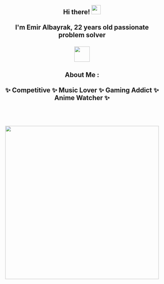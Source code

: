 
<h2 align="center">
Hi there! <img src="https://user-images.githubusercontent.com/42378118/110234147-e3259600-7f4e-11eb-95be-0c4047144dea.gif" width="30"><br>
<br> I'm Emir Albayrak, 22 years old passionate problem solver <br> 
  <br> <img src="https://c.tenor.com/Z4Ks69TQz0wAAAAC/hacker-pepe.gif" width="50"><br>
</h2> 


<h2 align="center">
About Me : 
<br> 
<br> 
✨ Competitive
✨ Music Lover 
✨ Gaming Addict
✨ Anime Watcher ✨
 <br> 
  <br>
</h2> 

<h2 align="center">
<br><img src="https://i.imgur.com/aSH9QCx.gif" width="500"><br>
</h2> 




<!--
**MEmirAlbayrak/MEmirAlbayrak** is a ✨ _special_ ✨ repository because its `README.md` (this file) appears on your GitHub profile.

Here are some ideas to get you started:

- 🔭 I’m currently working on ...
- 🌱 I’m currently learning ...
- 👯 I’m looking to collaborate on ...
- 🤔 I’m looking for help with ...
- 💬 Ask me about ...
- 📫 How to reach me: ...
- 😄 Pronouns: ...
- ⚡ Fun fact: ...
-->

